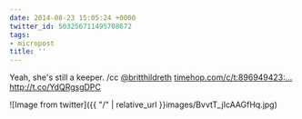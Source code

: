 ```yaml
---
date: 2014-08-23 15:05:24 +0000
twitter_id: 503256711495708672
tags:
- micropost
title: ''
---
```


Yeah, she's still a keeper. /cc [@britthildreth](https://twitter.com/britthildreth) [timehop.com/c/t:896949423:…](http://timehop.com/c/t:896949423:15293682:392908:1dfb6) http://t.co/YdQRgsgDPC

![Image from twitter]({{ "/" | relative_url  }}images/BvvtT_jIcAAGfHq.jpg)

